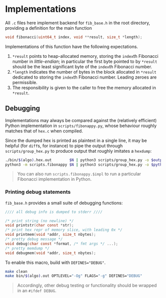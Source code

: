# Implementations

All `.c` files here implement backend for `fib_base.h` in the root directory, providing a definition for the main function

```c
void fibonacci(uint64_t index, void **result, size_t *length);
```

Implementations of this function have the following expectations.
1. `*result` points to heap-allocated memory, storing the `index`th Fibonacci number in *little-endian*; in particular the first byte pointed to by `*result` should be the least significant byte of the `index`th Fibonacci number.
1. `*length` indicates the number of bytes in the block allocated in `*result` dedicated to storing the `index`th Fibonacci number. Leading zeroes are permissible.
1. The responsibility is given to the caller to free the memory allocated in `*result`.

## Debugging

Implementations may always be compared against the (relatively efficient) Python implementation in `scripts/fibonappy.py`, whose behaviour roughly matches that of `hex.c` when compiled.

Since the dumped hex is printed as plaintext in a single line, it may be helpful (for `diff`s, for instance) to pipe the output through `scripts/group_hex.py` to produce output that roughly imitates a `hexdump`:

```bash
./bin/$(algo).hex.out        $N | python3 scripts/group_hex.py -o $output_file
python3 -m scripts.fibonappy $N | python3 scripts/group_hex.py -o $python_file
```

> You can also run `scripts.fibonappy.$impl` to run a particular Fibonacci implementation in Python.

### Printing debug statements

`fib_base.h` provides a small suite of debugging functions:
```c
//// all debug info is dumped to stderr ////

/* print string (no newline) */
void printstr(char const *str);
/* print hex repr of memory slice, with leading 0x */
void printmem(void *addr, size_t nbytes);
/* pretty debug message */
void debug(char const *format, /* fmt args */ ...);
/* pretty memdump */
void debugmem(void *addr, size_t nbytes);
```
To enable this macro, build with `DEFINES="DEBUG"`.

```bash
make clean
make bin/$(algo).out OPTLEVEL="-Og" FLAGS="-g" DEFINES="DEBUG"
```

> Accordingly, other debug testing or functionality should be wrapped in an `#ifdef DEBUG`.
